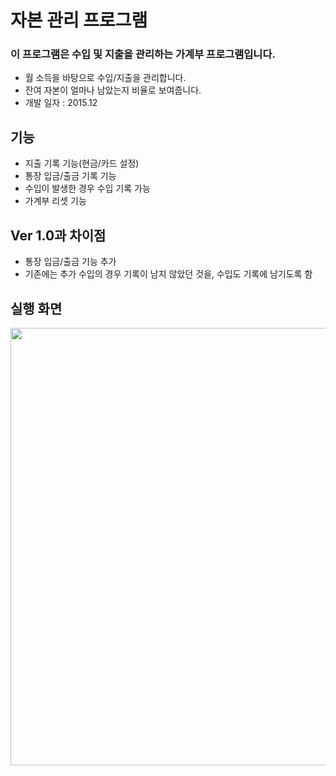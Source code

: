 # 자본 관리 프로그램

### 이 프로그램은 수입 및 지출을 관리하는 가계부 프로그램입니다.
- 월 소득을 바탕으로 수입/지출을 관리합니다.
- 잔여 자본이 얼마나 남았는지 비율로 보여줍니다.
- 개발 일자 : 2015.12

## 기능
- 지출 기록 기능(현금/카드 설정)
- 통장 입금/출금 기록 기능
- 수입이 발생한 경우 수입 기록 가능
- 가계부 리셋 기능

## Ver 1.0과 차이점
- 통장 입금/출금 기능 추가
- 기존에는 추가 수입의 경우 기록이 남지 않았던 것을, 수입도 기록에 남기도록 함

## 실행 화면
<img src="https://github.com/ehn1225/Projects/assets/5174517/22a561e3-f245-4198-b9c8-73d92814656f" width="700"/>